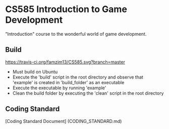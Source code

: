 # CS585 Introduction to Game Development
"Introduction" course to the wonderful world of game development.

## Build
https://travis-ci.org/famzim13/CS585.svg?branch=master
* Must build on Ubuntu
* Execute the 'build' script in the root directory and observe that 'example' is created in 'build_folder' as an executable
* Execute the executable by running 'example'
* Clean the build folder by executing the 'clean' script in the root directory

## Coding Standard
[Coding Standard Document] (CODING_STANDARD.md)
